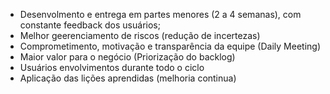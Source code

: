 - Desenvolmento e entrega em partes menores (2 a 4 semanas), com constante feedback dos usuários;
- Melhor geerenciamento de riscos (redução de incertezas)
- Comprometimento, motivação e transparência da equipe (Daily Meeting)
- Maior valor para o negócio (Priorização do backlog)
- Usuários envolvimentos durante todo o ciclo
- Aplicação das lições aprendidas (melhoria continua)
